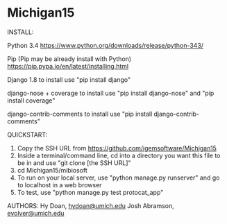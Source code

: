 # Michigan15

INSTALL:

  Python 3.4
  https://www.python.org/downloads/release/python-343/
  
  Pip
  (Pip may be already install with Python)
  https://pip.pypa.io/en/latest/installing.html
  
  Django 1.8
    to install use "pip install django"
    
  django-nose + coverage
    to install use "pip install django-nose" and "pip install coverage"
    
  django-contrib-comments
    to install use "pip install django-contrib-comments"
  
QUICKSTART:
  1. Copy the SSH URL from https://github.com/igemsoftware/Michigan15
  2. Inside a terminal/command line, cd into a directory you want this file to be in
     and use "git clone [the SSH URL]"
  3. cd Michigan15/mibiosoft
  4. To run on your local server, use "python manage.py runserver" and go to localhost in a web browser
  5. To test, use "python manage.py test protocat_app"

AUTHORS:
  Hy Doan, hydoan@umich.edu
  Josh Abramson, evolver@umich.edu
  

